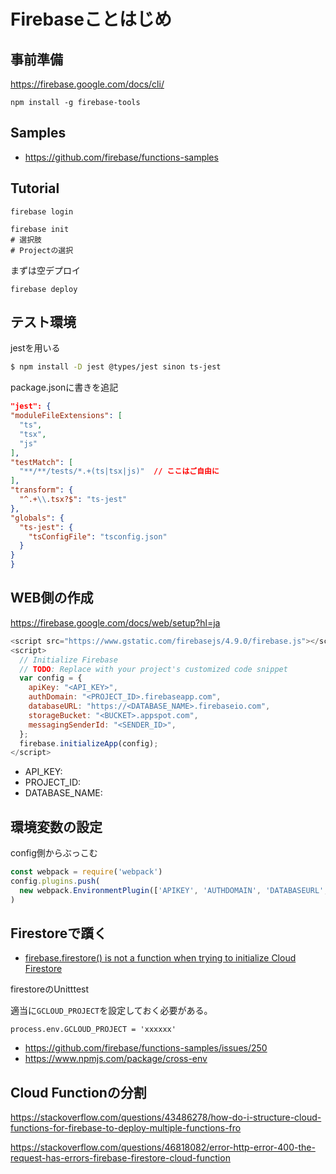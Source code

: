 # Firebaseことはじめ

## 事前準備

<https://firebase.google.com/docs/cli/>

```
npm install -g firebase-tools
```

## Samples

- <https://github.com/firebase/functions-samples>


## Tutorial

```
firebase login
```

```
firebase init
# 選択肢
# Projectの選択
```

まずは空デプロイ

```
firebase deploy
```

## テスト環境

jestを用いる

```bash
$ npm install -D jest @types/jest sinon ts-jest
```

package.jsonに書きを追記

```json
"jest": {
"moduleFileExtensions": [
  "ts",
  "tsx",
  "js"
],
"testMatch": [
  "**/**/tests/*.+(ts|tsx|js)"  // ここはご自由に
],
"transform": {
  "^.+\\.tsx?$": "ts-jest"
},
"globals": {
  "ts-jest": {
    "tsConfigFile": "tsconfig.json"
  }
}
}
```

## WEB側の作成

https://firebase.google.com/docs/web/setup?hl=ja

```javascript
<script src="https://www.gstatic.com/firebasejs/4.9.0/firebase.js"></script>
<script>
  // Initialize Firebase
  // TODO: Replace with your project's customized code snippet
  var config = {
    apiKey: "<API_KEY>",
    authDomain: "<PROJECT_ID>.firebaseapp.com",
    databaseURL: "https://<DATABASE_NAME>.firebaseio.com",
    storageBucket: "<BUCKET>.appspot.com",
    messagingSenderId: "<SENDER_ID>",
  };
  firebase.initializeApp(config);
</script>
```

- API_KEY: 
- PROJECT_ID: 
- DATABASE_NAME:


## 環境変数の設定

config側からぶっこむ

```js
const webpack = require('webpack')
config.plugins.push(
  new webpack.EnvironmentPlugin(['APIKEY', 'AUTHDOMAIN', 'DATABASEURL', 'PROJECTID', 'STORAGEBUCKET', 'MESSAGINGSENDERID'])
)
```

## Firestoreで躓く

- [firebase.firestore() is not a function when trying to initialize Cloud Firestore](https://stackoverflow.com/questions/46636255/firebase-firestore-is-not-a-function-when-trying-to-initialize-cloud-firestore)

firestoreのUnitttest

適当に`GCLOUD_PROJECT`を設定しておく必要がある。

```
process.env.GCLOUD_PROJECT = 'xxxxxx'
```

- https://github.com/firebase/functions-samples/issues/250
- https://www.npmjs.com/package/cross-env


## Cloud Functionの分割


https://stackoverflow.com/questions/43486278/how-do-i-structure-cloud-functions-for-firebase-to-deploy-multiple-functions-fro


https://stackoverflow.com/questions/46818082/error-http-error-400-the-request-has-errors-firebase-firestore-cloud-function

